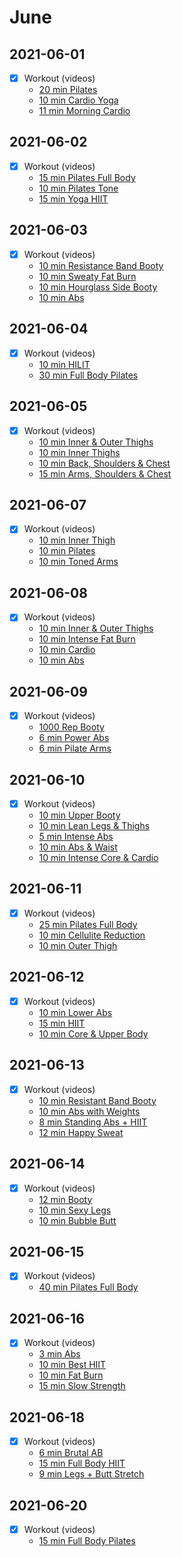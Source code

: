 
# June

## 2021-06-01  
- [X] Workout (videos)
  - [20 min Pilates](https://www.youtube.com/watch?v=Dt2FyFYRmes)
  - [10 min Cardio Yoga](https://www.youtube.com/watch?v=W-Jqbw0BWX0)
  - [11 min Morning Cardio](https://www.bilibili.com/video/BV1zA411g7ca)
  
## 2021-06-02
- [X] Workout (videos)
  - [15 min Pilates Full Body](https://www.youtube.com/watch?v=TZxzFaSLj_Y)  
  - [10 min Pilates Tone](https://www.youtube.com/watch?v=lULmgJ2vUJI)
  - [15 min Yoga HIIT](https://www.youtube.com/watch?v=bPpEAUEuNa0)

## 2021-06-03
- [X] Workout (videos)
  - [10 min Resistance Band Booty](https://www.youtube.com/watch?v=jijfJcwCdBc)
  - [10 min Sweaty Fat Burn](https://www.youtube.com/watch?v=ZxGDdba_h18)  
  - [10 min Hourglass Side Booty](https://www.youtube.com/watch?v=BCZjD3TBVJI)
  - [10 min Abs](https://www.youtube.com/watch?v=XxZlND8PS9s)
  
## 2021-06-04
- [X] Workout (videos)
  - [10 min HILIT](https://www.youtube.com/watch?v=9AxdoCqmF7U)
  - [30 min Full Body Pilates](https://www.youtube.com/watch?v=1pboutL80N0)
    
## 2021-06-05
- [X] Workout (videos)
  - [10 min Inner & Outer Thighs](https://www.youtube.com/watch?v=EUruBzhv7Kk)
  - [10 min Inner Thighs](https://www.youtube.com/watch?v=kcZ7K8MmRiQ)
  - [10 min Back, Shoulders & Chest](https://www.youtube.com/watch?v=wc4njG8wJ58)
  - [15 min Arms, Shoulders & Chest](https://www.youtube.com/watch?v=uNfZF6gLMP0)

## 2021-06-07
- [X] Workout (videos)  
  - [10 min Inner Thigh](https://www.youtube.com/watch?v=GLf-NNHK8I4)
  - [10 min Pilates](https://www.youtube.com/watch?v=LhGmNiBfFrA)
  - [10 min Toned Arms](https://www.youtube.com/watch?v=UnNImpebWA8)  
  
## 2021-06-08
- [X] Workout (videos)  
  - [10 min Inner & Outer Thighs](https://www.youtube.com/watch?v=kcflrjP-eEE)
  - [10 min Intense Fat Burn](https://www.youtube.com/watch?v=ZjEZpV2YSpg)
  - [10 min Cardio](https://www.youtube.com/watch?v=fUJjsUn9bCo)
  - [10 min Abs](https://www.youtube.com/watch?v=3yL0klflL0M)
  
## 2021-06-09
- [X] Workout (videos)
  - [1000 Rep Booty](https://www.youtube.com/watch?v=3o0W29EGN04)
  - [6 min Power Abs](https://www.youtube.com/watch?v=OiutMJAor44)
  - [6 min Pilate Arms](https://www.youtube.com/watch?v=6pMBYreOZVY)


## 2021-06-10
- [X] Workout (videos)
  - [10 min Upper Booty](https://www.youtube.com/watch?v=LSoZ07FjrjE)
  - [10 min Lean Legs & Thighs](https://www.youtube.com/watch?v=vzZlwZLilo4)
  - [5 min Intense Abs](https://www.youtube.com/watch?v=GW5MLOUja6E)
  - [10 min Abs & Waist](https://www.youtube.com/watch?v=4cBqecduQXA)
  - [10 min Intense Core & Cardio](https://www.youtube.com/watch?v=8izAsIrRLnM)

## 2021-06-11
- [X] Workout (videos)    
  - [25 min Pilates Full Body](https://www.youtube.com/watch?v=yrBJYj1n5zU)
  - [10 min Cellulite Reduction](https://www.youtube.com/watch?v=ay-97ik-uE8)
  - [10 min Outer Thigh](https://www.youtube.com/watch?v=kCO5EYFX-b0)
  
## 2021-06-12
- [X] Workout (videos)
  - [10 min Lower Abs](https://www.youtube.com/watch?v=6Zd4N1HfPb8)
  - [15 min HIIT](https://www.youtube.com/watch?v=66_hHeSUrzU)
  - [10 min Core & Upper Body](https://www.youtube.com/watch?v=yXYm31idmXE)

## 2021-06-13
- [X] Workout (videos)   
  - [10 min Resistant Band Booty](https://www.youtube.com/watch?v=5IsJYT7OqRw)
  - [10 min Abs with Weights](https://www.youtube.com/watch?v=cLO4uRh4xDE)
  - [8 min Standing Abs + HIIT](https://www.youtube.com/watch?v=Z-8sNHcncpM)
  - [12 min Happy Sweat](https://www.youtube.com/watch?v=06cwQlikBEA&t=561s)
    

## 2021-06-14
- [X] Workout (videos)   
  - [12 min Booty](https://www.youtube.com/watch?v=mcs6XLX8H_0)
  - [10 min Sexy Legs](https://www.youtube.com/watch?v=LAeOJH_OIks)
  - [10 min Bubble Butt](https://www.youtube.com/watch?v=vtD5nGoNMu8)
  
## 2021-06-15
- [X] Workout (videos)  
  - [40 min Pilates Full Body](https://www.youtube.com/watch?v=T3bhlKXSW68)

## 2021-06-16
- [X] Workout (videos)   
  - [3 min Abs](https://www.youtube.com/watch?v=Z-PVgN26qTQ)
  - [10 min Best HIIT](https://www.youtube.com/watch?v=k7nV8Gyn56o)
  - [10 min Fat Burn](https://www.bilibili.com/video/BV1zA411g7ca?from=search&seid=16734953846244365117)
  - [15 min Slow Strength](https://www.youtube.com/watch?v=60tyjz_EHjU)
  
## 2021-06-18
- [X] Workout (videos)   
  - [6 min Brutal AB](https://www.youtube.com/watch?v=jC5xlKIQgR8)
  - [15 min Full Body HIIT](https://www.youtube.com/watch?v=1skBf6h2ksI)
  - [9 min Legs + Butt Stretch](https://www.youtube.com/watch?v=su_s3BPB4BM)
  
## 2021-06-20
- [X] Workout (videos)   
  - [15 min Full Body Pilates](https://www.youtube.com/watch?v=7IyYtxdDqJw)